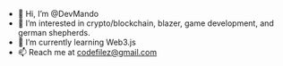 - 👋 Hi, I’m @DevMando
- 👀 I’m interested in crypto/blockchain, blazer, game development, and german shepherds.
- 🌱 I’m currently learning Web3.js
- 📫 Reach me at codefilez@gmail.com

<!---
DevMando/DevMando is a ✨ special ✨ repository because its `README.md` (this file) appears on your GitHub profile.
You can click the Preview link to take a look at your changes.
--->
